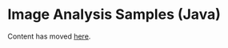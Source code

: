 # Image Analysis Samples (Java)

Content has moved [here](https://aka.ms/azsdk/image-analysis/samples/java).
